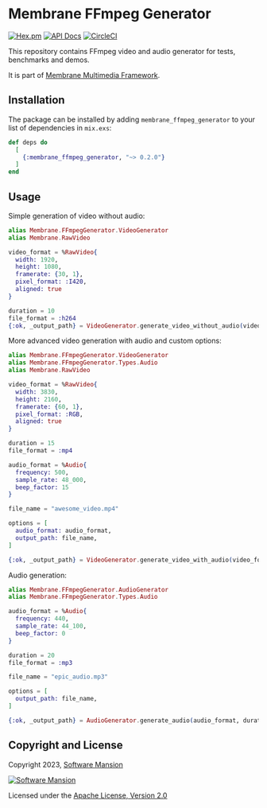 # Membrane FFmpeg Generator

[![Hex.pm](https://img.shields.io/hexpm/v/membrane_ffmpeg_generator.svg)](https://hex.pm/packages/membrane_ffmpeg_generator)
[![API Docs](https://img.shields.io/badge/api-docs-yellow.svg?style=flat)](https://hexdocs.pm/membrane_ffmpeg_generator/)
[![CircleCI](https://dl.circleci.com/status-badge/img/gh/membraneframework-labs/membrane_ffmpeg_generator/tree/master.svg?style=svg)](https://dl.circleci.com/status-badge/redirect/gh/membraneframework-labs/membrane_ffmpeg_generator/tree/master)

This repository contains FFmpeg video and audio generator for tests, benchmarks and demos.

It is part of [Membrane Multimedia Framework](https://membraneframework.org).

## Installation

The package can be installed by adding `membrane_ffmpeg_generator` to your list of dependencies in `mix.exs`:

```elixir
def deps do
  [
    {:membrane_ffmpeg_generator, "~> 0.2.0"}
  ]
end
```

## Usage

Simple generation of video without audio:

```elixir
alias Membrane.FFmpegGenerator.VideoGenerator
alias Membrane.RawVideo

video_format = %RawVideo{
  width: 1920,
  height: 1080,
  framerate: {30, 1},
  pixel_format: :I420,
  aligned: true
}

duration = 10
file_format = :h264
{:ok, _output_path} = VideoGenerator.generate_video_without_audio(video_format, duration, file_format)
```

More advanced video generation with audio and custom options:

```elixir
alias Membrane.FFmpegGenerator.VideoGenerator
alias Membrane.FFmpegGenerator.Types.Audio
alias Membrane.RawVideo

video_format = %RawVideo{
  width: 3830,
  height: 2160,
  framerate: {60, 1},
  pixel_format: :RGB,
  aligned: true
}

duration = 15
file_format = :mp4

audio_format = %Audio{
  frequency: 500,
  sample_rate: 48_000,
  beep_factor: 15
}

file_name = "awesome_video.mp4"

options = [
  audio_format: audio_format,
  output_path: file_name,
]

{:ok, _output_path} = VideoGenerator.generate_video_with_audio(video_format, duration, file_format, options)
```

Audio generation:

```elixir
alias Membrane.FFmpegGenerator.AudioGenerator
alias Membrane.FFmpegGenerator.Types.Audio

audio_format = %Audio{
  frequency: 440,
  sample_rate: 44_100,
  beep_factor: 0
}

duration = 20
file_format = :mp3

file_name = "epic_audio.mp3"

options = [
  output_path: file_name,
]

{:ok, _output_path} = AudioGenerator.generate_audio(audio_format, duration, file_format, options)
```

## Copyright and License

Copyright 2023, [Software Mansion](https://swmansion.com/?utm_source=git&utm_medium=readme&utm_campaign=membrane_ffmpeg_generator)

[![Software Mansion](https://logo.swmansion.com/logo?color=white&variant=desktop&width=200&tag=membrane-github)](https://swmansion.com/?utm_source=git&utm_medium=readme&utm_campaign=membrane_ffmpeg_generator)

Licensed under the [Apache License, Version 2.0](LICENSE)
